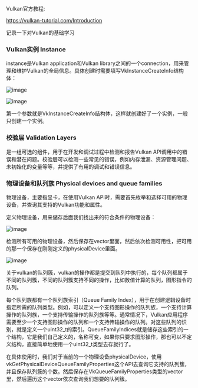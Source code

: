 Vulkan官方教程:

https://vulkan-tutorial.com/Introduction

记录一下对Vulkan的基础学习

### Vulkan实例 Instance  

instance是Vulkan application和Vulkan library之间的一个connection，用来管理和维护Vulkan的全局信息。具体创建时需要填写VkInstanceCreateInfo结构体：

![image](https://user-images.githubusercontent.com/56297955/233992126-8a8c7ba3-ac1b-495b-97e2-b49b009169a9.png)

![image](https://user-images.githubusercontent.com/56297955/233993003-8068b364-2be8-41f9-9092-ba4016ede589.png)

第一个参数就是VkInstanceCreateInfo结构体，这样就创建好了一个实例，一般只创建一个实例。


### 校验层 Validation Layers

是一组可选的组件，用于在开发和调试过程中检测和报告Vulkan API调用中的错误和潜在问题。校验层可以检测一些常见的错误，例如内存泄漏、资源管理问题、未初始化的变量等等，并提供了有用的调试和错误信息。

### 物理设备和队列族 Physical devices and queue families

物理设备，主要指显卡，在使用Vulkan API时，需要首先枚举和选择可用的物理设备，并查询其支持的Vulkan功能和属性。

定义物理设备，用来储存后面我们找出来的符合条件的物理设备：

![image](https://user-images.githubusercontent.com/56297955/234096619-fa29a175-bd13-482c-98f6-8cc5eb438373.png)

检测所有可用的物理设备，然后保存在vector里面，然后依次检测可用性，把可用的那一个保存在刚刚定义的physicalDevice里面。

![image](https://user-images.githubusercontent.com/56297955/234101437-5c13e9d6-d5ff-42ef-8871-31d447dbb27d.png)

关于vulkan的队列簇，vulkan的操作都是提交到队列中执行的，每个队列都属于不同的队列簇，不同的队列簇支持不同的操作，比如数值计算的队列，图形指令的队列。

每个队列族都有一个队列族索引（Queue Family Index），用于在创建逻辑设备时指定所需的队列类型。例如，可以定义一个支持图形操作的队列族，一个支持计算操作的队列族，一个支持传输操作的队列族等等。通常情况下，Vulkan应用程序需要至少一个支持图形操作的队列和一个支持传输操作的队列。对这些队列的识别，就是定义一个uint32_t的索引。QueueFamilyIndices就是储存这些索引的一个结构，它是我们自己定义的，名称可变，如果你只要求图形操作，那也可以不定义结构，直接简单地使用一个uint32_t类型去存就行了。

在具体使用时，我们对于当前的一个物理设备physicalDevice，使用vkGetPhysicalDeviceQueueFamilyProperties这个API去查询它支持的队列簇，并且保存队列簇的个数。然后保存在VkQueueFamilyProperties类型的vector里，然后遍历这个vector依次查询我们想要的队列簇。





